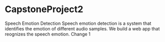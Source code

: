 # CapstoneProject2
Speech Emotion Detection 
Speech emotion detection is a system that identifies the emotion of different audio samples.
We build a web app that reognizes the speech emotion.
Change 1

